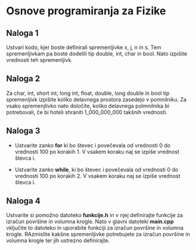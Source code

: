 # Osnove programiranja za Fizike

## Naloga 1

Ustvari kodo, kjer boste definirali spremenljivke x, j, n in s. Tem spremenljivkam pa boste dodelili
tip double, int, char in bool. Nato izpišite vrednosti teh spremenljivk.

## Naloga 2

Za char, int, short int, long int, float, double, long double in bool tip spremenljivk izpišite
koliko delavnega prostora zasedejo v pomnilniku. Za vsako spremenjlivko nato določite, koliko
delavnega polmnilnika bi potrebovali, če bi hoteli shraniti 1_000_000_000 takšnih vrednosti.

## Naloga 3

- Ustvarite zanko **for** ki bo števec i povečevala od vrednosti 0 do vrednosti 100 po korakih 1. V vsakem koraku naj se izpiše vrednost števca i.

- Ustvarite zanko **while**, ki bo števec i povečevala od vrednosti 0 do vrednosti 100 po korakih 2. V vsakem koraku naj se izpiše vrednost števca i.

## Naloga 4

Ustvarite si pomožno datoteko **funkcije.h** in v njej definirajte funkcije za izračun površine in volumna krogle. Nato v glavni datoteki **main.cpp** vključite to datoteko in uporabite funkciji za izračun površine in volumna krogle. RAzmislite kakšne spremenljivke potrebujete za izračun površine in volumna krogle ter jih ustrezno definirajte.



